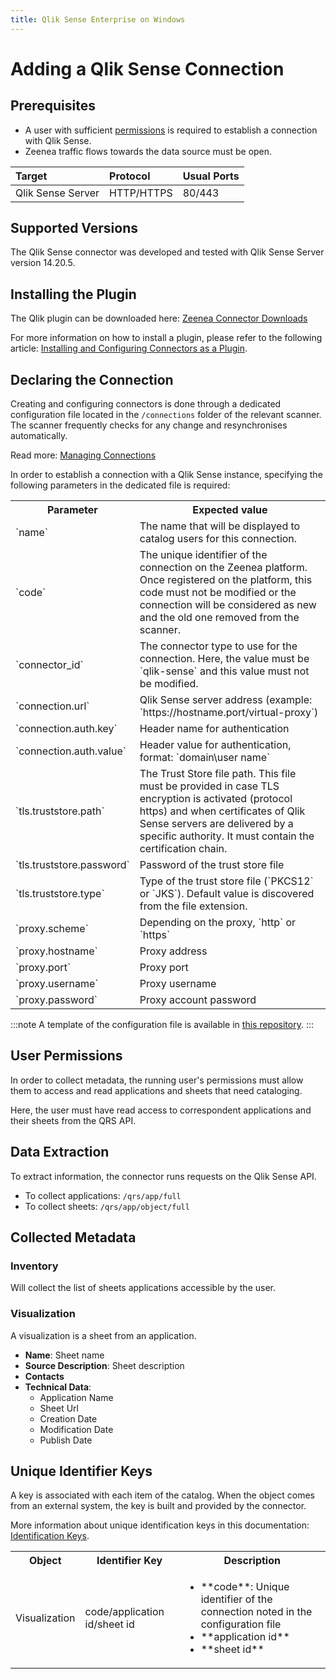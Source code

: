 ```yaml
---
title: Qlik Sense Enterprise on Windows  
---
```


# Adding a Qlik Sense Connection

## Prerequisites

* A user with sufficient [permissions](#user-permissions) is required to establish a connection with Qlik Sense.
* Zeenea traffic flows towards the data source must be open. 

| Target | Protocol | Usual Ports |
| :--- | :--- | :---- |
| Qlik Sense Server | HTTP/HTTPS | 80/443 |

## Supported Versions

The Qlik Sense connector was developed and tested with Qlik Sense Server version 14.20.5. 

## Installing the Plugin

The Qlik plugin can be downloaded here: [Zeenea Connector Downloads](./zeenea-connectors-list)

For more information on how to install a plugin, please refer to the following article: [Installing and Configuring Connectors as a Plugin](./zeenea-connectors-install-as-plugin).

## Declaring the Connection

Creating and configuring connectors is done through a dedicated configuration file located in the `/connections` folder of the relevant scanner. The scanner frequently checks for any change and resynchronises automatically.

Read more: [Managing Connections](./zeenea-managing-connections)

In order to establish a connection with a Qlik Sense instance, specifying the following parameters in the dedicated file is required:

<table>
  <tr>
    <th>Parameter</th>
    <th>Expected value</th>
  </tr>
  <tr>
    <td>`name`</td>
    <td>The name that will be displayed to catalog users for this connection.</td>
  </tr>
  <tr>
    <td>`code`</td>
    <td>The unique identifier of the connection on the Zeenea platform. Once registered on the platform, this code must not be modified or the connection will be considered as new and the old one removed from the scanner.</td>
  </tr>
  <tr>
    <td>`connector_id`</td>
    <td>The connector type to use for the connection. Here, the value must be `qlik-sense` and this value must not be modified.</td>
  </tr>
  <tr>
    <td>`connection.url`</td>
    <td>Qlik Sense server address (example: `https://hostname.port/virtual-proxy`)</td>
  </tr>
  <tr>
    <td>`connection.auth.key`</td>
    <td>Header name for authentication</td>
  </tr>
  <tr>
    <td>`connection.auth.value`</td>
    <td>Header value for authentication, format: `domain\user name`</td>
  </tr>
  <tr>
    <td>`tls.truststore.path`</td>
    <td>The Trust Store file path. This file must be provided in case TLS encryption is activated (protocol https) and when certificates of Qlik Sense servers are delivered by a specific authority. It must contain the certification chain.</td>
  </tr>
  <tr>
    <td>`tls.truststore.password`</td>
    <td>Password of the trust store file</td>
  </tr>
  <tr>
    <td>`tls.truststore.type`</td>
    <td>Type of the trust store file (`PKCS12` or `JKS`). Default value is discovered from the file extension.</td>
  </tr>
  <tr>
    <td>`proxy.scheme`</td>
    <td>Depending on the proxy, `http` or `https`</td>
  </tr>
  <tr>
    <td>`proxy.hostname`</td>
    <td>Proxy address</td>
  </tr>
  <tr>
    <td>`proxy.port`</td>
    <td>Proxy port</td>
  </tr>
  <tr>
    <td>`proxy.username`</td>
    <td>Proxy username</td>
  </tr>
  <tr>
    <td>`proxy.password`</td>
    <td>Proxy account password</td>
  </tr>
</table>

:::note 
A template of the configuration file is available in [this repository](https://github.com/zeenea/connector-conf-templates/tree/main/templates).
:::

## User Permissions

In order to collect metadata, the running user's permissions must allow them to access and read applications and sheets that need cataloging. 

Here, the user must have read access to correspondent applications and their sheets from the QRS API.

## Data Extraction

To extract information, the connector runs requests on the Qlik Sense API.

* To collect applications: `/qrs/app/full`
* To collect sheets: `/qrs/app/object/full`

## Collected Metadata

### Inventory

Will collect the list of sheets applications accessible by the user.  

### Visualization

A visualization is a sheet from an application. 

* **Name**: Sheet name
* **Source Description**: Sheet description
* **Contacts**
* **Technical Data**:
  * Application Name
  * Sheet Url
  * Creation Date
  * Modification Date
  * Publish Date

## Unique Identifier Keys
 
A key is associated with each item of the catalog. When the object comes from an external system, the key is built and provided by the connector.
 
More information about unique identification keys in this documentation: [Identification Keys](./zeenea-identification-keys).
  
 <table>
   <tr><th>Object</th><th>Identifier Key</th><th>Description</th></tr>
   <tr>
     <td>Visualization</td>
     <td>code/application id/sheet id</td>
     <td>
       <ul>
         <li>**code**: Unique identifier of the connection noted in the configuration file</li>
         <li>**application id**</li>
         <li>**sheet id**</li>
       </ul>
     </td>
   </tr>
 </table>
 